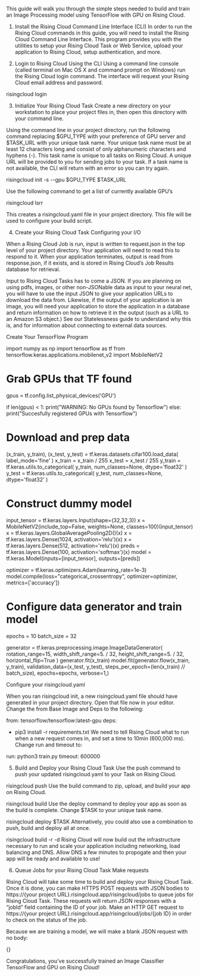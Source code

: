This guide will walk you through the simple steps needed to build and train an Image Processing model using TensorFlow with GPU on Rising Cloud. 

1. Install the Rising Cloud Command Line Interface (CLI)
In order to run the Rising Cloud commands in this guide, you will need to install the Rising Cloud Command Line Interface. This program provides you with the utilities to setup your Rising Cloud Task or Web Service, upload your application to Rising Cloud, setup authentication, and more.

2. Login to Rising Cloud Using the CLI
Using a command line console (called terminal on Mac OS X and command prompt on Windows) run the Rising Cloud login command. The interface will request your Rising Cloud email address and password.

risingcloud login

3. Initialize Your Rising Cloud Task
Create a new directory on your workstation to place your project files in, then open this directory with your command line.

Using the command line in your project directory, run the following command replacing $GPU_TYPE with your preference of GPU server and $TASK_URL with your unique task name. Your unique task name must be at least 12 characters long and consist of only alphanumeric characters and hyphens (-). This task name is unique to all tasks on Rising Cloud. A unique URL will be provided to you for sending jobs to your task. If a task name is not available, the CLI will return with an error so you can try again.

risingcloud init -s --gpu $GPU_TYPE $TASK_URL

Use the following command to get a list of currently available GPU’s

risingcloud lsrr

This creates a risingcloud.yaml file in your project directory. This file will be used to configure your build script.

4. Create your Rising Cloud Task
Configuring your I/O

When a Rising Cloud Job is run, input is written to request.json in the top level of your project directory. Your application will need to read this to respond to it. When your application terminates, output is read from response.json, if it exists, and is stored in Rising Cloud’s Job Results database for retrieval.

Input to Rising Cloud Tasks has to come a JSON. If you are planning on using pdfs, images, or other non-JSONable data as input to your neural net, you will have to use the input JSON to give your application URLs to download the data from. Likewise, if the output of your application is an image, you will need your application to store the application in a database and return information on how to retrieve it in the output (such as a URL to an Amazon S3 object.) See our Statelessness guide to understand why this is, and for information about connecting to external data sources.

Create Your TensorFlow Program

import numpy as np
import tensorflow as tf
from tensorflow.keras.applications.mobilenet_v2 import MobileNetV2

# Grab GPUs that TF found
gpus = tf.config.list_physical_devices('GPU')

if len(gpus) < 1:
    print("WARNING: No GPUs found by Tensorflow")
else:
    print("Succesfully registered GPUs with Tensorflow")

# Download and prep data
(x_train, y_train), (x_test, y_test) = tf.keras.datasets.cifar100.load_data(
    label_mode='fine'
)
x_train = x_train / 255
x_test = x_test / 255
y_train = tf.keras.utils.to_categorical(
    y_train, num_classes=None, dtype='float32'
)
y_test = tf.keras.utils.to_categorical(
    y_test, num_classes=None, dtype='float32'
)

# Construct dummy model
input_tensor = tf.keras.layers.Input(shape=(32,32,3))
x = MobileNetV2(include_top=False,
                  weights=None,
                  classes=100)(input_tensor)
x = tf.keras.layers.GlobalAveragePooling2D()(x)
x = tf.keras.layers.Dense(1024, activation='relu')(x)
x = tf.keras.layers.Dense(512, activation='relu')(x)
preds = tf.keras.layers.Dense(100, activation='softmax')(x)
model = tf.keras.Model(inputs=[input_tensor], outputs=[preds])

optimizer = tf.keras.optimizers.Adam(learning_rate=1e-3)
model.compile(loss="categorical_crossentropy",
                           optimizer=optimizer,
                           metrics=['accuracy'])

# Configure data generator and train model
epochs = 10
batch_size = 32

generator = tf.keras.preprocessing.image.ImageDataGenerator(
    rotation_range=15,
    width_shift_range=5. / 32,
    height_shift_range=5. / 32,
    horizontal_flip=True
)
generator.fit(x_train)
model.fit(generator.flow(x_train, y_train),
                             validation_data=(x_test, y_test),
                             steps_per_epoch=(len(x_train) // batch_size),
                             epochs=epochs, verbose=1,)

Configure your risingcloud.yaml

When you ran risingcloud init, a new risingcloud.yaml file should have generated in your project directory. Open that file now in your editor.  Change the from Base Image and Deps to the following:

from: tensorflow/tensorflow:latest-gpu
deps:
  - pip3 install -r requirements.txt
We need to tell Rising Cloud what to run when a new request comes in, and set a time to 10min (600,000 ms). Change run and timeout to:

run: python3 train.py
timeout: 600000

5. Build and Deploy your Rising Cloud Task
Use the push command to push your updated risingcloud.yaml to your Task on Rising Cloud.

risingcloud push
Use the build command to zip, upload, and build your app on Rising Cloud.

risingcloud build
Use the deploy command to deploy your app as soon as the build is complete. Change $TASK to your unique task name.

risingcloud deploy $TASK
Alternatively, you could also use a combination to push, build and deploy all at once.

risingcloud build -r -d
Rising Cloud will now build out the infrastructure necessary to run and scale your application including networking, load balancing and DNS. Allow DNS a few minutes to propogate and then your app will be ready and available to use!

6. Queue Jobs for your Rising Cloud Task
Make requests

Rising Cloud will take some time to build and deploy your Rising Cloud Task. Once it is done, you can make HTTPS POST requests with JSON bodies to https://{your project URL}.risingcloud.app/risingcloud/jobs to queue jobs for Rising Cloud Task. These requests will return JSON responses with a “jobId” field containing the ID of your job. Make an HTTP GET request to https://{your project URL}.risingcloud.app/risingcloud/jobs/{job ID} in order to check on the status of the job.

Because we are training a model, we will make a blank JSON request with no body:

{}

Congratulations, you’ve successfully trained an Image Classifier TensorFlow and GPU on Rising Cloud!
